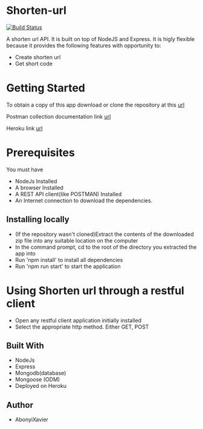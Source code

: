 # Shorten-url

[![Build Status](https://app.travis-ci.com/AbonyiXavier/Shorten-url.svg?branch=main)](https://app.travis-ci.com/AbonyiXavier/Shorten-url)

A shorten url API. It is built on top of NodeJS and Express. It is higly flexible because it provides the following features with opportunity to:

- Create shorten url
- Get short code

# Getting Started


To obtain a copy of this app download or clone the repository at this [url](https://github.com/AbonyiXavier/Shorten-url)

Postman collection documentation link [url](https://documenter.getpostman.com/view/7775892/UyxjEkah)

Heroku link [url](https://shortenurl-api.herokuapp.com)

# Prerequisites

You must have

- NodeJs Installed
- A browser Installed
- A REST API client(like POSTMAN) Installed
- An Internet connection to download the dependencies.

## Installing locally

- (If the repository wasn't cloned)Extract the contents of the downloaded zip file into any suitable location on the computer
- In the command prompt, cd to the root of the directory you extracted the app into
- Run 'npm install' to install all dependencies
- Run 'npm run start' to start the application

# Using Shorten url through a restful client

- Open any restful client application initially installed
- Select the appropriate http method. Either GET, POST

## Built With

- NodeJs
- Express
- Mongodb(database)
- Mongoose (ODM)
- Deployed on Heroku


## Author

- AbonyiXavier
